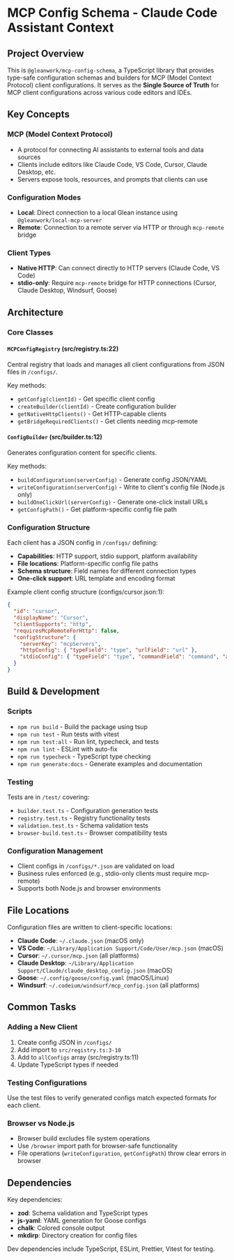 # MCP Config Schema - Claude Code Assistant Context

## Project Overview

This is `@gleanwork/mcp-config-schema`, a TypeScript library that provides type-safe configuration schemas and builders for MCP (Model Context Protocol) client configurations. It serves as the **Single Source of Truth** for MCP client configurations across various code editors and IDEs.

## Key Concepts

### MCP (Model Context Protocol)

- A protocol for connecting AI assistants to external tools and data sources
- Clients include editors like Claude Code, VS Code, Cursor, Claude Desktop, etc.
- Servers expose tools, resources, and prompts that clients can use

### Configuration Modes

- **Local**: Direct connection to a local Glean instance using `@gleanwork/local-mcp-server`
- **Remote**: Connection to a remote server via HTTP or through `mcp-remote` bridge

### Client Types

- **Native HTTP**: Can connect directly to HTTP servers (Claude Code, VS Code)
- **stdio-only**: Require `mcp-remote` bridge for HTTP connections (Cursor, Claude Desktop, Windsurf, Goose)

## Architecture

### Core Classes

#### `MCPConfigRegistry` (src/registry.ts:22)

Central registry that loads and manages all client configurations from JSON files in `/configs/`.

Key methods:

- `getConfig(clientId)` - Get specific client config
- `createBuilder(clientId)` - Create configuration builder
- `getNativeHttpClients()` - Get HTTP-capable clients
- `getBridgeRequiredClients()` - Get clients needing mcp-remote

#### `ConfigBuilder` (src/builder.ts:12)

Generates configuration content for specific clients.

Key methods:

- `buildConfiguration(serverConfig)` - Generate config JSON/YAML
- `writeConfiguration(serverConfig)` - Write to client's config file (Node.js only)
- `buildOneClickUrl(serverConfig)` - Generate one-click install URLs
- `getConfigPath()` - Get platform-specific config file path

### Configuration Structure

Each client has a JSON config in `/configs/` defining:

- **Capabilities**: HTTP support, stdio support, platform availability
- **File locations**: Platform-specific config file paths
- **Schema structure**: Field names for different connection types
- **One-click support**: URL template and encoding format

Example client config structure (configs/cursor.json:1):

```json
{
  "id": "cursor",
  "displayName": "Cursor",
  "clientSupports": "http",
  "requiresMcpRemoteForHttp": false,
  "configStructure": {
    "serverKey": "mcpServers",
    "httpConfig": { "typeField": "type", "urlField": "url" },
    "stdioConfig": { "typeField": "type", "commandField": "command", "argsField": "args" }
  }
}
```

## Build & Development

### Scripts

- `npm run build` - Build the package using tsup
- `npm run test` - Run tests with vitest
- `npm run test:all` - Run lint, typecheck, and tests
- `npm run lint` - ESLint with auto-fix
- `npm run typecheck` - TypeScript type checking
- `npm run generate:docs` - Generate examples and documentation

### Testing

Tests are in `/test/` covering:

- `builder.test.ts` - Configuration generation tests
- `registry.test.ts` - Registry functionality tests
- `validation.test.ts` - Schema validation tests
- `browser-build.test.ts` - Browser compatibility tests

### Configuration Management

- Client configs in `/configs/*.json` are validated on load
- Business rules enforced (e.g., stdio-only clients must require mcp-remote)
- Supports both Node.js and browser environments

## File Locations

Configuration files are written to client-specific locations:

- **Claude Code**: `~/.claude.json` (macOS only)
- **VS Code**: `~/Library/Application Support/Code/User/mcp.json` (macOS)
- **Cursor**: `~/.cursor/mcp.json` (all platforms)
- **Claude Desktop**: `~/Library/Application Support/Claude/claude_desktop_config.json` (macOS)
- **Goose**: `~/.config/goose/config.yaml` (macOS/Linux)
- **Windsurf**: `~/.codeium/windsurf/mcp_config.json` (all platforms)

## Common Tasks

### Adding a New Client

1. Create config JSON in `/configs/`
2. Add import to `src/registry.ts:3-10`
3. Add to `allConfigs` array (src/registry.ts:11)
4. Update TypeScript types if needed

### Testing Configurations

Use the test files to verify generated configs match expected formats for each client.

### Browser vs Node.js

- Browser build excludes file system operations
- Use `/browser` import path for browser-safe functionality
- File operations (`writeConfiguration`, `getConfigPath`) throw clear errors in browser

## Dependencies

Key dependencies:

- **zod**: Schema validation and TypeScript types
- **js-yaml**: YAML generation for Goose configs
- **chalk**: Colored console output
- **mkdirp**: Directory creation for config files

Dev dependencies include TypeScript, ESLint, Prettier, Vitest for testing.

